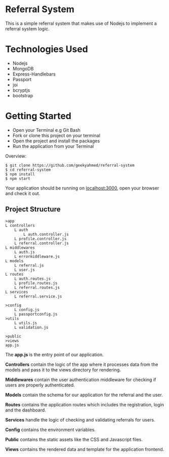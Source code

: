 # Referral System

This is a simple referral system that makes use of Nodejs to implement a referral system logic.

# Technologies Used

- Nodejs
- MongoDB
- Express-Handlebars
- Passport
- joi
- bcryptjs
- bootstrap
  

# Getting Started

- Open your Terminal e.g Git Bash
- Fork or clone this project on your terminal
- Open the project and install the packages
- Run the application from your Terminal

Overview:

```shell
$ git clone https://github.com/geekyahmed/referral-system
$ cd referral-system
$ npm install
$ npm start
```

Your application should be running on [localhost:3000](http://localhost:3000), open your browser and check it out.

## Project Structure

    >app
    L controllers
        L auth
    	    L auth.controller.js
    	L profile.controller.js
        L referral.controller.js
    L middlewares
    	L auth.js
        L errormiddleware.js
    L models
    	L referral.js
    	L user.js
    L routes
    	L auth.routes.js
    	L profile.routes.js
        L referral.routes.js
    L services
    	L referral.service.js

    >config
    	L config.js
        L passportconfig.js
    >utils
        L utils.js
        L validation.js

    >public
    >views
    app.js

The **app.js** is the entry point of our application.

**Controllers** contain the logic of the app where it processes data from the models and pass it to the views directory for rendering.

**Middlewares** contain the user authentication middleware for checking if users are properly authenticated.

**Models** contain the schema for our application for the referral and the user.

**Routes** contains the application routes which includes the registration, login and the dashboard.

**Services** handle the logic of checking and validating referrals for users.

**Config** contains the environment variables.

**Public** contains the static assets like the CSS and Javascript files.

**Views** contains the rendered data and template for the application frontend.

